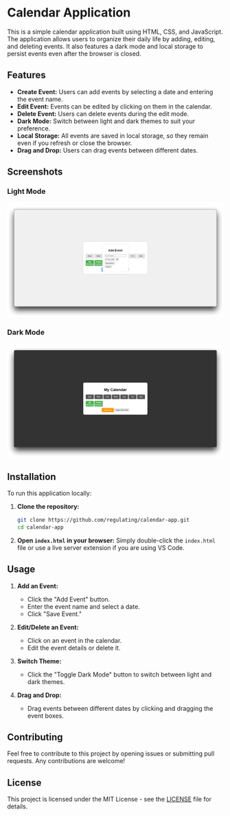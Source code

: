 # Calendar Application

This is a simple calendar application built using HTML, CSS, and JavaScript. The application allows users to organize their daily life by adding, editing, and deleting events. It also features a dark mode and local storage to persist events even after the browser is closed.

## Features

- **Create Event:** Users can add events by selecting a date and entering the event name.
- **Edit Event:** Events can be edited by clicking on them in the calendar.
- **Delete Event:** Users can delete events during the edit mode.
- **Dark Mode:** Switch between light and dark themes to suit your preference.
- **Local Storage:** All events are saved in local storage, so they remain even if you refresh or close the browser.
- **Drag and Drop:** Users can drag events between different dates.

## Screenshots

### Light Mode
![Light Mode](screenshots/1.png)

### Dark Mode
![Dark Mode](screenshots/2.png)

## Installation

To run this application locally:

1. **Clone the repository:**
   ```bash
   git clone https://github.com/regulating/calendar-app.git
   cd calendar-app
   ```

2. **Open `index.html` in your browser:**
   Simply double-click the `index.html` file or use a live server extension if you are using VS Code.

## Usage

1. **Add an Event:**
   - Click the "Add Event" button.
   - Enter the event name and select a date.
   - Click "Save Event."

2. **Edit/Delete an Event:**
   - Click on an event in the calendar.
   - Edit the event details or delete it.

3. **Switch Theme:**
   - Click the "Toggle Dark Mode" button to switch between light and dark themes.

4. **Drag and Drop:**
   - Drag events between different dates by clicking and dragging the event boxes.

## Contributing

Feel free to contribute to this project by opening issues or submitting pull requests. Any contributions are welcome!

## License

This project is licensed under the MIT License - see the [LICENSE](LICENSE) file for details.